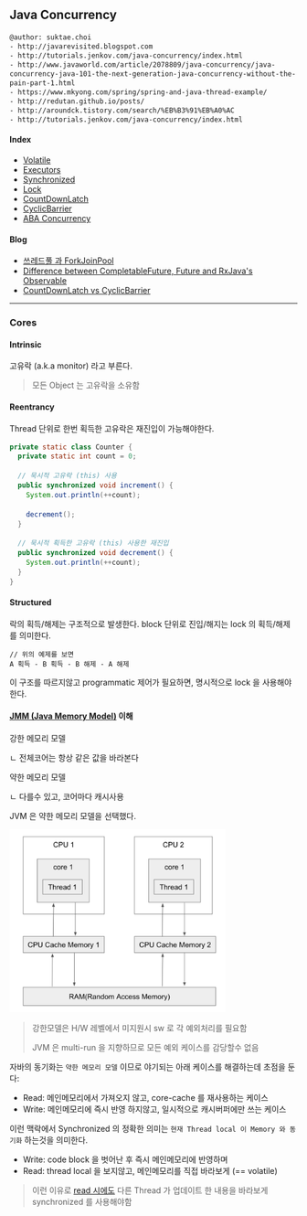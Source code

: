 ## Java Concurrency

```
@author: suktae.choi
- http://javarevisited.blogspot.com
- http://tutorials.jenkov.com/java-concurrency/index.html
- http://www.javaworld.com/article/2078809/java-concurrency/java-concurrency-java-101-the-next-generation-java-concurrency-without-the-pain-part-1.html
- https://www.mkyong.com/spring/spring-and-java-thread-example/
- http://redutan.github.io/posts/
- http://aroundck.tistory.com/search/%EB%B3%91%EB%A0%AC
- http://tutorials.jenkov.com/java-concurrency/index.html
```

#### Index
- [Volatile](volatile)
- [Executors](executors)
- [Synchronized](synchronized)
- [Lock](lock)
- [CountDownLatch](countdown-latch)
- [CyclicBarrier](cyclic-barrier)
- [ABA Concurrency](aba-concurrency)

#### Blog
- [쓰레드풀 과 ForkJoinPool](http://hamait.tistory.com/612)
- [Difference between CompletableFuture, Future and RxJava's Observable](https://stackoverflow.com/questions/35329845/difference-between-completablefuture-future-and-rxjavas-observable)
- [CountDownLatch vs CyclicBarrier](https://docs.oracle.com/javase/8/docs/api/java/util/concurrent/CountDownLatch.html)

***

### Cores

#### Intrinsic

고유락 (a.k.a monitor) 라고 부른다. 

> 모든 Object 는 고유락을 소유함

#### Reentrancy

Thread 단위로 한번 획득한 고유락은 재진입이 가능해야한다.

```java
private static class Counter {
  private static int count = 0;

  // 묵시적 고유락 (this) 사용
  public synchronized void increment() {
    System.out.println(++count);

    decrement();
  }

  // 묵시적 획득한 고유락 (this) 사용한 재진입
  public synchronized void decrement() {
    System.out.println(++count);
  }
}
```

#### Structured

락의 획득/해제는 구조적으로 발생한다. block 단위로 진입/해지는 lock 의 획득/해제를 의미한다.

```
// 위의 예제를 보면
A 획득 - B 획득 - B 해제 - A 해제
```

이 구조를 따르지않고 programmatic 제어가 필요하면, 명시적으로 lock 을 사용해야한다.

#### [JMM (Java Memory Model)](https://www.cs.umd.edu/~pugh/java/memoryModel/jsr133.pdf) 이해

강한 메모리 모델

ㄴ 전체코어는 항상 같은 값을 바라본다

약한 메모리 모델

ㄴ 다를수 있고, 코어마다 캐시사용

JVM 은 약한 메모리 모델을 선택했다.

<img src="images/5.png" width="75%">

> 강한모델은 H/W 레벨에서 미지원시 sw 로 각 예외처리를 필요함
>
> JVM 은 multi-run 을 지향하므로 모든 예외 케이스를 감당할수 없음

자바의 동기화는 `약한 메모리 모델` 이므로 야기되는 아래 케이스를 해결하는데 초점을 둔다:

- Read: 메인메모리에서 가져오지 않고, core-cache 를 재사용하는 케이스
- Write: 메인메모리에 즉시 반영 하지않고, 일시적으로 캐시버퍼에만 쓰는 케이스

이런 맥락에서 Synchronized 의 정확한 의미는 `현재 Thread local 이 Memory 와 동기화` 하는것을 의미한다.

- Write: code block 을 벗어난 후 즉시 메인메모리에 반영하며
- Read: thread local 을 보지않고, 메인메모리를 직접 바라보게 (== volatile)

> 이런 이유로 [read 시에도](https://d2.naver.com/helloworld/1326256) 다른 Thread 가 업데이트 한 내용을 바라보게 synchronized 를 사용해야함

